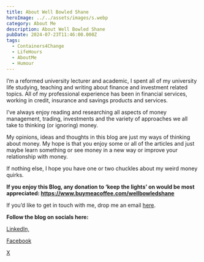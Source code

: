 ```yaml
---
title: About Well Bowled Shane
heroImage: ../../assets/images/s.webp
category: About Me
description: About Well Bowled Shane
pubDate: 2024-07-23T11:46:00.000Z
tags:
  - Containers4Change
  - LifeHours
  - AboutMe
  - Humour
---
```

I’m a reformed university lecturer and academic, I spent all of my university life studying, teaching and writing about finance and investment related topics. All of my professional experience has been in financial services, working in credit, insurance and savings products and services. 

I’ve always enjoy reading and researching all aspects of money management, trading, investments and the variety of approaches we all take to thinking (or ignoring) money. 

My opinions, ideas and thoughts in this blog are just my ways of thinking about money. My hope is that you enjoy some or all of the articles and just maybe learn something or see money in a new way or improve your relationship with money. 

If nothing else, I hope you have one or two chuckles about my weird money quirks. 

**If you enjoy this Blog, any donation to ‘keep the lights’ on would be most appreciated: https://www.buymeacoffee.com/wellbowledshane**  



If you’d like to get in touch with me, drop me an email [here](wellbowledshaneblog@gmail.com).

**Follow the blog on socials here:** 

[LinkedIn,](https://www.linkedin.com/company/well-bowled-shane)

[](https://www.linkedin.com/company/well-bowled-shane)[](https://www.facebook.com/profile.php?id=61562496013311)[Facebook](https://www.facebook.com/profile.php?id=61562496013311)

[X](https://x.com/WellBowledBlog)
